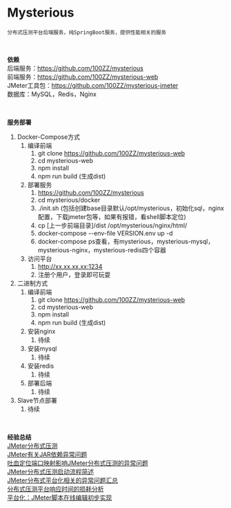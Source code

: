 # Mysterious
```
分布式压测平台后端服务，纯SpringBoot服务，提供性能相关的服务
```
<br>

**依赖**
<br>
后端服务：https://github.com/100ZZ/mysterious
<br>
前端服务：https://github.com/100ZZ/mysterious-web
<br>
JMeter工具包：https://github.com/100ZZ/mysterious-jmeter
<br>
数据库：MySQL，Redis，Nginx

<br> 

**服务部署**
<br>
1. Docker-Compose方式
   1. 编译前端
      1. git clone https://github.com/100ZZ/mysterious-web
      2. cd mysterious-web
      3. npm install
      4. npm run build (生成dist)
   2. 部署服务
      1. https://github.com/100ZZ/mysterious
      2. cd mysterious/docker
      3. ./init.sh (包括创建base目录默认/opt/mysterious，初始化sql，nginx配置，下载jmeter包等，如果有报错，看shell脚本定位)
      4. cp [上一步前端目录]/dist /opt/mysterious/nginx/html/
      5. docker-compose --env-file VERSION.env up -d
      6. docker-compose ps查看，有mysterious，mysterious-mysql，mysterious-nginx，mysterious-redis四个容器
   3. 访问平台
      1. http://xx.xx.xx.xx:1234
      2. 注册个用户，登录即可玩耍
2. 二进制方式
   1. 编译前端
      1. git clone https://github.com/100ZZ/mysterious-web
      2. cd mysterious-web
      3. npm install
      4. npm run build (生成dist)
   2. 安装nginx
      1. 待续
   3. 安装mysql
      1. 待续
   4. 安装redis
      1. 待续
   5. 部署后端
      1. 待续
3. Slave节点部署
   1. 待续
<br>

**经验总结**
<br>
[JMeter分布式压测](https://lihuia.com/jmeter%e5%88%86%e5%b8%83%e5%bc%8f%e5%8e%8b%e6%b5%8b/)
<br>
[JMeter有关JAR依赖异常问题](https://lihuia.com/jmeter%e6%9c%89%e5%85%b3jar%e4%be%9d%e8%b5%96%e7%9a%84%e9%97%ae%e9%a2%98/)
<br>
[吐血定位端口映射影响JMeter分布式压测的异常问题](https://lihuia.com/%e5%90%90%e8%a1%80%e5%ae%9a%e4%bd%8d%e7%ab%af%e5%8f%a3%e6%98%a0%e5%b0%84%e5%bd%b1%e5%93%8djmeter%e5%88%86%e5%b8%83%e5%bc%8f%e5%8e%8b%e6%b5%8b%e7%9a%84%e5%bc%82%e5%b8%b8%e9%97%ae%e9%a2%98/)
<br>
[JMeter分布式压测启动流程简述](https://lihuia.com/jmeter%e5%88%86%e5%b8%83%e5%bc%8f%e5%8e%8b%e6%b5%8b%e5%90%af%e5%8a%a8%e6%b5%81%e7%a8%8b%e7%ae%80%e8%bf%b0/)
<br>
[JMeter分布式平台化相关的异常问题汇总](https://lihuia.com/jmeter%e5%88%86%e5%b8%83%e5%bc%8f%e7%9b%b8%e5%85%b3%e7%9a%84%e5%bc%82%e5%b8%b8%e9%97%ae%e9%a2%98%e6%b1%87%e6%80%bb/)
<br>
[分布式压测平台响应时间的损耗分析](https://lihuia.com/%e5%8e%8b%e6%b5%8b%e5%b9%b3%e5%8f%b0%e5%93%8d%e5%ba%94%e6%97%b6%e9%97%b4%e7%9a%84%e6%8d%9f%e8%80%97%e5%88%86%e6%9e%90/)
<br>
[平台化：JMeter脚本在线编辑初步实现](https://lihuia.com/%e5%b9%b3%e5%8f%b0%e5%8c%96%ef%bc%9ajmeter%e8%84%9a%e6%9c%ac%e5%9c%a8%e7%ba%bf%e7%bc%96%e8%be%91%e5%88%9d%e6%ad%a5%e5%ae%9e%e7%8e%b0/)
